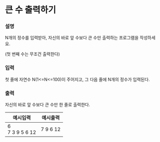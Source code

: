 # 큰 수 출력하기
### 설명

N개의 정수를 입력받아, 자신의 바로 앞 수보다 큰 수만 출력하는 프로그램을 작성하세요.

(첫 번째 수는 무조건 출력한다)


### 입력
첫 줄에 자연수 N(1<=N<=100)이 주어지고, 그 다음 줄에 N개의 정수가 입력된다.


### 출력
자신의 바로 앞 수보다 큰 수만 한 줄로 출력한다.

| 예시입력            | 예시출력 |
|-----------------|-----|
| 6 <br/> 7 3 9 5 6 12 | 7 9 6 12   |
